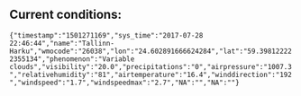 ## Current conditions: 
 ``` {"timestamp":"1501271169","sys_time":"2017-07-28 22:46:44","name":"Tallinn-Harku","wmocode":"26038","lon":"24.602891666624284","lat":"59.398122222355134","phenomenon":"Variable clouds","visibility":"20.0","precipitations":"0","airpressure":"1007.3","relativehumidity":"81","airtemperature":"16.4","winddirection":"192","windspeed":"1.7","windspeedmax":"2.7","NA":"","NA":""} ```
